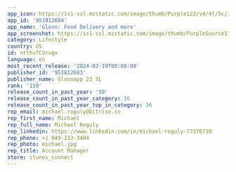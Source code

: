 ```yaml
---
app_icon: https://is1-ssl.mzstatic.com/image/thumb/Purple122/v4/4f/5c/37/4f5c37ef-c088-25a2-056b-e2d9b4237e88/AppIcon-0-0-1x_U007emarketing-0-5-0-85-220.png/1024x1024bb.png
app_id: '951812684'
app_name: 'Glovo: Food Delivery and more'
app_screenshot: https://is1-ssl.mzstatic.com/image/thumb/PurpleSource116/v4/27/42/9d/27429dc6-6aa0-77a8-897e-65ec309f9f06/53fa1d2a-0c58-48a3-9e15-7e9e54283cf7_ASO_Screens_Iphone_1242x2688_English_Dec2023_Screen1.png/1242x2688bb.png
category: Lifestyle
country: US
id: ntthvTCVrvgx
language: en
most_recent_release: '2024-02-19T00:00:00'
publisher_id: '951812683'
publisher_name: Glovoapp 23 SL
rank: '159'
release_count_in_past_year: '59'
release_count_in_past_year_category: 16
release_count_in_past_year_top_in_category: 36
rep_email: michael.roguly@bitrise.io
rep_first_name: Michael
rep_full_name: Michael Roguly
rep_linkedin: https://www.linkedin.com/in/michael-roguly-77376710
rep_phone: +1 949-233-3404
rep_photo: michael.jpg
rep_title: Account Manager
store: itunes_connect
---
```

